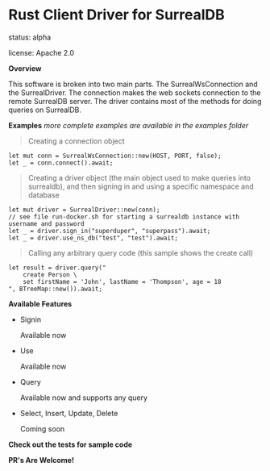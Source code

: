 # Rust Client Driver for SurrealDB

status: alpha

license: Apache 2.0

**Overview**

This software is broken into two main parts. The SurrealWsConnection and the SurrealDriver. The connection makes the web sockets connection to the remote SurrealDB server.
The driver contains most of the methods for doing queries on SurrealDB.

**Examples** _more complete examples are available in the examples folder_

> Creating a connection object

```
let mut conn = SurrealWsConnection::new(HOST, PORT, false);
let _ = conn.connect().await;
```

> Creating a driver object (the main object used to make queries into surrealdb), and then signing in and using a specific namespace and database

```
let mut driver = SurrealDriver::new(conn);
// see file run-docker.sh for starting a surrealdb instance with username and password
let _ = driver.sign_in("superduper", "superpass").await;
let _ = driver.use_ns_db("test", "test").await;
```

> Calling any arbitrary query code (this sample shows the create call)

```
let result = driver.query("
    create Person \
    set firstName = 'John', lastName = 'Thompson', age = 18
", BTreeMap::new()).await;
```

**Available Features**

- Signin

  Available now

- Use

  Available now

- Query

  Available now and supports any query

- Select, Insert, Update, Delete

  Coming soon

**Check out the tests for sample code**

**PR's Are Welcome!**
